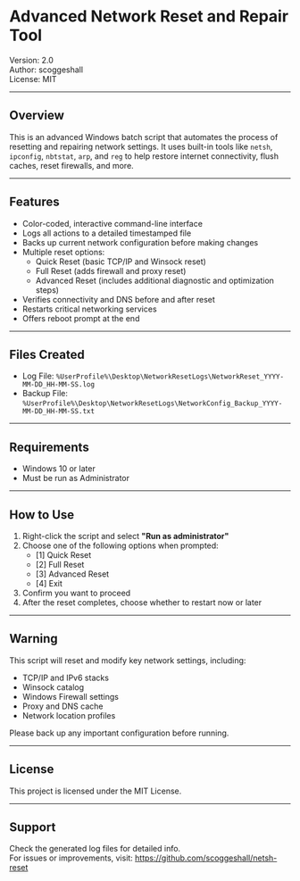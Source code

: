 # Advanced Network Reset and Repair Tool

Version: 2.0  
Author: scoggeshall  
License: MIT

---

## Overview

This is an advanced Windows batch script that automates the process of resetting and repairing network settings. It uses built-in tools like `netsh`, `ipconfig`, `nbtstat`, `arp`, and `reg` to help restore internet connectivity, flush caches, reset firewalls, and more.

---

## Features

- Color-coded, interactive command-line interface
- Logs all actions to a detailed timestamped file
- Backs up current network configuration before making changes
- Multiple reset options:
  - Quick Reset (basic TCP/IP and Winsock reset)
  - Full Reset (adds firewall and proxy reset)
  - Advanced Reset (includes additional diagnostic and optimization steps)
- Verifies connectivity and DNS before and after reset
- Restarts critical networking services
- Offers reboot prompt at the end

---

## Files Created

- Log File: `%UserProfile%\Desktop\NetworkResetLogs\NetworkReset_YYYY-MM-DD_HH-MM-SS.log`
- Backup File: `%UserProfile%\Desktop\NetworkResetLogs\NetworkConfig_Backup_YYYY-MM-DD_HH-MM-SS.txt`

---

## Requirements

- Windows 10 or later
- Must be run as Administrator

---

## How to Use

1. Right-click the script and select **"Run as administrator"**
2. Choose one of the following options when prompted:
   - [1] Quick Reset
   - [2] Full Reset
   - [3] Advanced Reset
   - [4] Exit
3. Confirm you want to proceed
4. After the reset completes, choose whether to restart now or later

---

## Warning

This script will reset and modify key network settings, including:

- TCP/IP and IPv6 stacks
- Winsock catalog
- Windows Firewall settings
- Proxy and DNS cache
- Network location profiles

Please back up any important configuration before running.

---

## License

This project is licensed under the MIT License.

---

## Support

Check the generated log files for detailed info.  
For issues or improvements, visit: https://github.com/scoggeshall/netsh-reset
